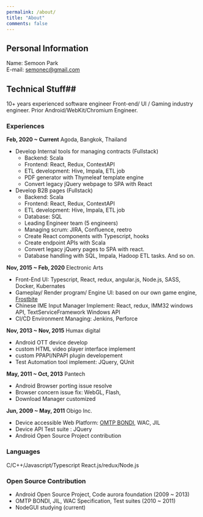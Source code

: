```yaml
---
permalink: /about/
title: "About"
comments: false
---
```



## Personal Information ##

Name: Semoon Park<br>
E-mail: [semonec@gmail.com](mailto:semonec@gmail.com)


## Technical Stuff##

10+ years experienced software engineer
Front-end/ UI / Gaming industry engineer.
Prior Android/WebKit/Chromium Engineer.

### Experiences ###

**Feb, 2020 ~ Current**  Agoda, Bangkok, Thailand
- Develop Internal tools for managing contracts (Fullstack)
  -  Backend: Scala
  -  Frontend: React, Redux, ContextAPI
  -  ETL development: Hive, Impala, ETL job
  -  PDF  generator with Thymeleaf template engine
  -  Convert legacy jQuery webpage to SPA with React
- Develop B2B pages (Fullstack)
  -  Backend: Scala
  -  Frontend: React, Redux, ContextAPI
  -  ETL development: Hive, Impala, ETL job
  -  Database: SQL
  -  Leading Engineer team (5 engineers)
  -  Managing scrum: JIRA, Confluence, reetro
  -  Create React components with Typescript, hooks
  -  Create endpoint APIs with Scala
  -  Convert legacy jQuery pages to SPA with react.
  -  Database handling with SQL, Impala, Hadoop ETL tasks. And so on.


**Nov, 2015 ~ Feb, 2020**  Electronic Arts

- Front-End UI: Typescript, React, redux, angular.js, Node.js, SASS, Docker, Kubernates
- Gameplay/ Render program/ Engine UI: based on our own game engine, [Frostbite](https://www.ea.com/frostbite)
- Chinese IME Input Manager Implement: React, redux, IMM32 windows API, TextServiceFramework Windows API
- CI/CD Environment Managing: Jenkins, Perforce

**Nov, 2013 ~ Nov, 2015** Humax digital

- Android OTT device develop
- custom HTML video player interface implement
- custom PPAPI/NPAPI plugin developement
- Test Automation tool implement: JQuery, QUnit

**May, 2011 ~ Oct, 2013** Pantech

- Android Browser porting issue resolve
- Browser concern issue fix: WebGL, Flash, 
- Download Manager customized

**Jun, 2009 ~ May, 2011** Obigo Inc.

- Device accessible Web Platform: [OMTP BONDI](http://www.omtp.org/), WAC, JIL
- Device API Test suite : JQuery
- Android Open Source Project contribution

### Languages ###

C/C++/Javascript/Typescript
React.js/redux/Node.js


### Open Source Contribution ###

- Android Open Source Project, Code aurora foundation (2009 ~ 2013)
- OMTP BONDI, JIL, WAC Specification, Test suites (2010 ~ 2011)
- NodeGUI studying (current)

